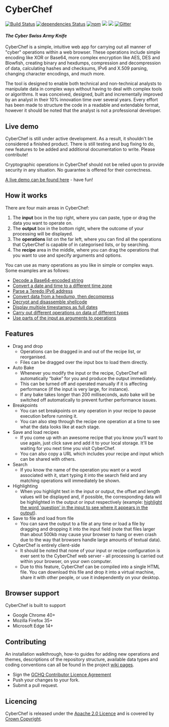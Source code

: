 # CyberChef

[![Build Status](https://travis-ci.org/gchq/CyberChef.svg?branch=master)](https://travis-ci.org/gchq/CyberChef)
[![dependencies Status](https://david-dm.org/gchq/CyberChef/status.svg)](https://david-dm.org/gchq/CyberChef)
[![npm](http://img.shields.io/npm/v/cyberchef.svg)](https://www.npmjs.com/package/cyberchef)
![](https://reposs.herokuapp.com/?path=gchq/CyberChef&color=blue)
[![](https://img.shields.io/badge/license-Apache%202.0-blue.svg)](https://github.com/gchq/CyberChef/blob/master/LICENSE)
[![Gitter](https://badges.gitter.im/gchq/CyberChef.svg)](https://gitter.im/gchq/CyberChef?utm_source=badge&utm_medium=badge&utm_campaign=pr-badge)


#### *The Cyber Swiss Army Knife*

CyberChef is a simple, intuitive web app for carrying out all manner of "cyber" operations within a web browser. These operations include simple encoding like XOR or Base64, more complex encryption like AES, DES and Blowfish, creating binary and hexdumps, compression and decompression of data, calculating hashes and checksums, IPv6 and X.509 parsing, changing character encodings, and much more.

The tool is designed to enable both technical and non-technical analysts to manipulate data in complex ways without having to deal with complex tools or algorithms. It was conceived, designed, built and incrementally improved by an analyst in their 10% innovation time over several years. Every effort has been made to structure the code in a readable and extendable format, however it should be noted that the analyst is not a professional developer.

## Live demo

CyberChef is still under active development. As a result, it shouldn't be considered a finished product. There is still testing and bug fixing to do, new features to be added and additional documentation to write. Please contribute!

Cryptographic operations in CyberChef should not be relied upon to provide security in any situation. No guarantee is offered for their correctness.

[A live demo can be found here][1] - have fun!


## How it works

There are four main areas in CyberChef:

 1. The **input** box in the top right, where you can paste, type or drag the data you want to operate on.
 2. The **output** box in the bottom right, where the outcome of your processing will be displayed.
 3. The **operations** list on the far left, where you can find all the operations that CyberChef is capable of in categorised lists, or by searching.
 4. The **recipe** area in the middle, where you can drag the operations that you want to use and specify arguments and options.

You can use as many operations as you like in simple or complex ways. Some examples are as follows:

 - [Decode a Base64-encoded string][2]
 - [Convert a date and time to a different time zone][3]
 - [Parse a Teredo IPv6 address][4]
 - [Convert data from a hexdump, then decompress][5]
 - [Decrypt and disassemble shellcode][6]
 - [Display multiple timestamps as full dates][7]
 - [Carry out different operations on data of different types][8]
 - [Use parts of the input as arguments to operations][9]


## Features

 - Drag and drop
     - Operations can be dragged in and out of the recipe list, or reorganised.
     - Files can be dragged over the input box to load them directly.
 - Auto Bake
     - Whenever you modify the input or the recipe, CyberChef will automatically “bake” for you and produce the output immediately.
     - This can be turned off and operated manually if it is affecting performance (if the input is very large, for instance).
     - If any bake takes longer than 200 milliseconds, auto bake will be switched off automatically to prevent further performance issues.
 - Breakpoints
     - You can set breakpoints on any operation in your recipe to pause execution before running it.
     - You can also step through the recipe one operation at a time to see what the data looks like at each stage.
 - Save and load recipes
     - If you come up with an awesome recipe that you know you’ll want to use again, just click save and add it to your local storage. It'll be waiting for you next time you visit CyberChef.
     - You can also copy a URL which includes your recipe and input which can be shared with others.
 - Search
     - If you know the name of the operation you want or a word associated with it, start typing it into the search field and any matching operations will immediately be shown.
 - Highlighting
     - When you highlight text in the input or output, the offset and length values will be displayed and, if possible, the corresponding data will be highlighted in the output or input respectively (example: [highlight the word 'question' in the input to see where it appears in the output][10]).
 - Save to file and load from file
     - You can save the output to a file at any time or load a file by dragging and dropping it into the input field (note that files larger than about 500kb may cause your browser to hang or even crash due to the way that browsers handle large amounts of textual data).
 - CyberChef is entirely client-side
     - It should be noted that none of your input or recipe configuration is ever sent to the CyberChef web server - all processing is carried out within your browser, on your own computer.
     - Due to this feature, CyberChef can be compiled into a single HTML file. You can download this file and drop it into a virtual machine, share it with other people, or use it independently on your desktop.


## Browser support

CyberChef is built to support

 - Google Chrome 40+
 - Mozilla Firefox 35+
 - Microsoft Edge 14+


## Contributing

An installation walkthrough, how-to guides for adding new operations and themes, descriptions of the repository structure, available data types and coding conventions can all be found in the project [wiki pages](https://github.com/gchq/CyberChef/wiki).

 - Sign the [GCHQ Contributor Licence Agreement](https://github.com/gchq/Gaffer/wiki/GCHQ-OSS-Contributor-License-Agreement-V1.0)
 - Push your changes to your fork.
 - Submit a pull request.


## Licencing

CyberChef is released under the [Apache 2.0 Licence](https://www.apache.org/licenses/LICENSE-2.0) and is covered by [Crown Copyright](https://www.nationalarchives.gov.uk/information-management/re-using-public-sector-information/copyright-and-re-use/crown-copyright/).


  [1]: https://gchq.github.io/CyberChef
  [2]: https://gchq.github.io/CyberChef/#recipe=From_Base64('A-Za-z0-9%2B/%3D',true)&input=VTI4Z2JHOXVaeUJoYm1RZ2RHaGhibXR6SUdadmNpQmhiR3dnZEdobElHWnBjMmd1
  [3]: https://gchq.github.io/CyberChef/#recipe=Translate_DateTime_Format('Standard%20date%20and%20time','DD/MM/YYYY%20HH:mm:ss','UTC','dddd%20Do%20MMMM%20YYYY%20HH:mm:ss%20Z%20z','Australia/Queensland')&input=MTUvMDYvMjAxNSAyMDo0NTowMA
  [4]: https://gchq.github.io/CyberChef/#recipe=Parse_IPv6_address()&input=MjAwMTowMDAwOjQxMzY6ZTM3ODo4MDAwOjYzYmY6M2ZmZjpmZGQy
  [5]: https://gchq.github.io/CyberChef/#recipe=From_Hexdump()Gunzip()&input=MDAwMDAwMDAgIDFmIDhiIDA4IDAwIDEyIGJjIGYzIDU3IDAwIGZmIDBkIGM3IGMxIDA5IDAwIDIwICB8Li4uLi6881cu/y7HwS4uIHwKMDAwMDAwMTAgIDA4IDA1IGQwIDU1IGZlIDA0IDJkIGQzIDA0IDFmIGNhIDhjIDQ0IDIxIDViIGZmICB8Li7QVf4uLdMuLsouRCFb/3wKMDAwMDAwMjAgIDYwIGM3IGQ3IDAzIDE2IGJlIDQwIDFmIDc4IDRhIDNmIDA5IDg5IDBiIDlhIDdkICB8YMfXLi6%2BQC54Sj8uLi4ufXwKMDAwMDAwMzAgIDRlIGM4IDRlIDZkIDA1IDFlIDAxIDhiIDRjIDI0IDAwIDAwIDAwICAgICAgICAgICB8TshObS4uLi5MJC4uLnw
  [6]: https://gchq.github.io/CyberChef/#recipe=RC4(%7B'option':'UTF8','string':'secret'%7D,'Hex','Hex')Disassemble_x86('64','Full%20x86%20architecture',16,0,true,true)&input=MjFkZGQyNTQwMTYwZWU2NWZlMDc3NzEwM2YyYTM5ZmJlNWJjYjZhYTBhYWJkNDE0ZjkwYzZjYWY1MzEyNzU0YWY3NzRiNzZiM2JiY2QxOTNjYjNkZGZkYmM1YTI2NTMzYTY4NmI1OWI4ZmVkNGQzODBkNDc0NDIwMWFlYzIwNDA1MDcxMzhlMmZlMmIzOTUwNDQ2ZGIzMWQyYmM2MjliZTRkM2YyZWIwMDQzYzI5M2Q3YTVkMjk2MmMwMGZlNmRhMzAwNzJkOGM1YTZiNGZlN2Q4NTlhMDQwZWVhZjI5OTczMzYzMDJmNWEwZWMxOQ
  [7]: https://gchq.github.io/CyberChef/#recipe=Fork('%5C%5Cn','%5C%5Cn',false)From_UNIX_Timestamp('Seconds%20(s)')&input=OTc4MzQ2ODAwCjEwMTI2NTEyMDAKMTA0NjY5NjQwMAoxMDgxMDg3MjAwCjExMTUzMDUyMDAKMTE0OTYwOTYwMA
  [8]: https://gchq.github.ioeCyberChef/#recipe=Fork('%5C%5Cn','%5C%5Cn',false)Conditional_Jump('1',false,'base64',10)To_Hex('Space')Return()Label('base64')To_Base64('A-Za-z0-9%2B/%3D')&input=U29tZSBkYXRhIHdpdGggYSAxIGluIGl0ClNvbWUgZGF0YSB3aXRoIGEgMiBpbiBpdA
  [9]: https://gchq.github.io/CyberChef/#recipe=Register('key%3D(%5B%5C%5Cda-f%5D*)',true,false)Find_/_Replace(%7B'option':'Regex','string':'.*data%3D(.*)'%7D,'$1',true,false,true)RC4(%7B'option':'Hex','string':'$R0'%7D,'Hex','Latin1')&input=aHR0cDovL21hbHdhcmV6LmJpei9iZWFjb24ucGhwP2tleT0wZTkzMmE1YyZkYXRhPThkYjdkNWViZTM4NjYzYTU0ZWNiYjMzNGUzZGIxMQ
  [10]: https://gchq.github.io/CyberChef/#recipe=XOR(%7B'option':'Hex','string':'3a'%7D,'',false)To_Hexdump(16,false,false)&input=VGhlIGFuc3dlciB0byB0aGUgdWx0aW1hdGUgcXVlc3Rpb24gb2YgbGlmZSwgdGhlIFVuaXZlcnNlLCBhbmQgZXZlcnl0aGluZyBpcyA0Mi4
